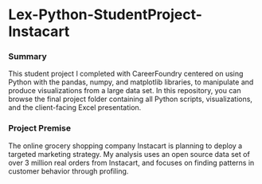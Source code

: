 # Lex-Python-StudentProject-Instacart
### Summary
This student project I completed with CareerFoundry centered on using Python with the pandas, numpy, and matplotlib libraries, to manipulate and produce visualizations from a large data set. In this repository, you can browse the final project folder containing all Python scripts, visualizations, and the client-facing Excel presentation.
### Project Premise
The online grocery shopping company Instacart is planning to deploy a targeted marketing strategy. My analysis uses an open source data set of over 3 million real orders from Instacart, and focuses on finding patterns in customer behavior through profiling.
